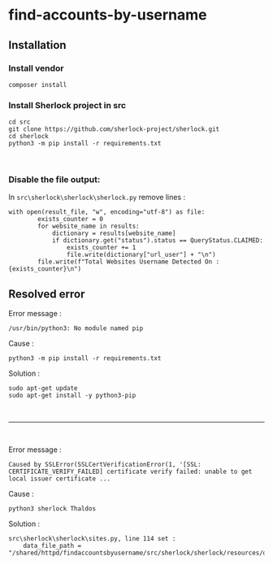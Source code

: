 # find-accounts-by-username

## Installation
### Install vendor
    composer install

### Install Sherlock project in src
    cd src
    git clone https://github.com/sherlock-project/sherlock.git
    cd sherlock
    python3 -m pip install -r requirements.txt

<br>

### Disable the file output:

In `src\sherlock\sherlock\sherlock.py` remove lines :

    with open(result_file, "w", encoding="utf-8") as file:
            exists_counter = 0
            for website_name in results:
                dictionary = results[website_name]
                if dictionary.get("status").status == QueryStatus.CLAIMED:
                    exists_counter += 1
                    file.write(dictionary["url_user"] + "\n")
            file.write(f"Total Websites Username Detected On : {exists_counter}\n")

## Resolved error 
Error message : 

    /usr/bin/python3: No module named pip

Cause : 

    python3 -m pip install -r requirements.txt

Solution :

    sudo apt-get update
    sudo apt-get install -y python3-pip

<br>
<hr>
<br>

Error message :

    Caused by SSLError(SSLCertVerificationError(1, '[SSL: CERTIFICATE_VERIFY_FAILED] certificate verify failed: unable to get local issuer certificate ...
    
Cause :

    python3 sherlock Thaldos


Solution :

    src\sherlock\sherlock\sites.py, line 114 set :             
        data_file_path = "/shared/httpd/findaccountsbyusername/src/sherlock/sherlock/resources/data.json"
